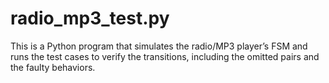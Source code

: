 # radio_mp3_test.py
This is a Python program that simulates the radio/MP3 player’s FSM and runs the test cases to verify the transitions, including the omitted pairs and the faulty behaviors.
